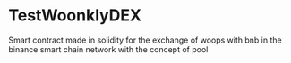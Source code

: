 # TestWoonklyDEX
Smart contract made in solidity for the exchange of woops with bnb in the binance smart chain network with the concept of pool
